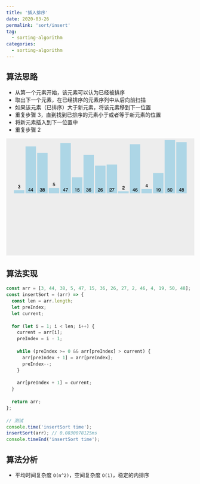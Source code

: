 ```yaml
---
title: '插入排序'
date: 2020-03-26
permalink: 'sort/insert'
tag:
  - sorting-algorithm
categories:
  - sorting-algorithm
---
```


## 算法思路

- 从第一个元素开始，该元素可以认为已经被排序
- 取出下一个元素，在已经排序的元素序列中从后向前扫描
- 如果该元素（已排序）大于新元素，将该元素移到下一位置
- 重复步骤 3，直到找到已排序的元素小于或者等于新元素的位置
- 将新元素插入到下一位置中
- 重复步骤 2

![插入排序](./images/insertion_sort.gif)

## 算法实现

```js
const arr = [3, 44, 38, 5, 47, 15, 36, 26, 27, 2, 46, 4, 19, 50, 48];
const insertSort = (arr) => {
  const len = arr.length;
  let preIndex;
  let current;

  for (let i = 1; i < len; i++) {
    current = arr[i];
    preIndex = i - 1;

    while (preIndex >= 0 && arr[preIndex] > current) {
      arr[preIndex + 1] = arr[preIndex];
      preIndex--;
    }

    arr[preIndex + 1] = current;
  }

  return arr;
};

// 测试
console.time('insertSort time');
insertSort(arr); // 0.0830078125ms
console.timeEnd('insertSort time');
```

## 算法分析

- 平均时间复杂度 `O(n^2)`，空间复杂度 `O(1)`，稳定的内排序
